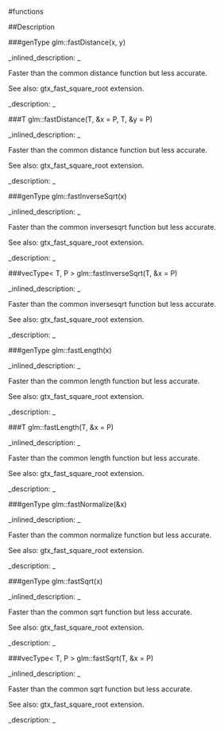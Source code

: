 #functions


<!--
_visible: True_
_advanced: False_
-->

##Description





<!----------------------------------------------------------------------------->

###genType glm::fastDistance(x, y)

<!--
_syntax: glm::fastDistance(x, y)_
_name: glm::fastDistance_
_returns: genType_
_returns_description: _
_parameters: genType x, genType y_
_version_started: 0.10.0_
_version_deprecated: _
_summary: _
_constant: False_
_static: False_
_visible: True_
_advanced: False_
-->

_inlined_description: _

Faster than the common distance function but less accurate.


See also: gtx_fast_square_root extension.





_description: _







<!----------------------------------------------------------------------------->

###T glm::fastDistance(T, &x = P, T, &y = P)

<!--
_syntax: glm::fastDistance(T, &x = P, T, &y = P)_
_name: glm::fastDistance_
_returns: T_
_returns_description: _
_parameters: const vecType< T, P > &x=P, const vecType< T, P > &y=P_
_version_started: 0.10.0_
_version_deprecated: _
_summary: _
_constant: False_
_static: False_
_visible: True_
_advanced: False_
-->

_inlined_description: _

Faster than the common distance function but less accurate.


See also: gtx_fast_square_root extension.





_description: _







<!----------------------------------------------------------------------------->

###genType glm::fastInverseSqrt(x)

<!--
_syntax: glm::fastInverseSqrt(x)_
_name: glm::fastInverseSqrt_
_returns: genType_
_returns_description: _
_parameters: genType x_
_version_started: 0.10.0_
_version_deprecated: _
_summary: _
_constant: False_
_static: False_
_visible: True_
_advanced: False_
-->

_inlined_description: _

Faster than the common inversesqrt function but less accurate.


See also: gtx_fast_square_root extension.





_description: _







<!----------------------------------------------------------------------------->

###vecType< T, P > glm::fastInverseSqrt(T, &x = P)

<!--
_syntax: glm::fastInverseSqrt(T, &x = P)_
_name: glm::fastInverseSqrt_
_returns: vecType< T, P >_
_returns_description: _
_parameters: const vecType< T, P > &x=P_
_version_started: 0.10.0_
_version_deprecated: _
_summary: _
_constant: False_
_static: False_
_visible: True_
_advanced: False_
-->

_inlined_description: _

Faster than the common inversesqrt function but less accurate.


See also: gtx_fast_square_root extension.





_description: _







<!----------------------------------------------------------------------------->

###genType glm::fastLength(x)

<!--
_syntax: glm::fastLength(x)_
_name: glm::fastLength_
_returns: genType_
_returns_description: _
_parameters: genType x_
_version_started: 0.10.0_
_version_deprecated: _
_summary: _
_constant: False_
_static: False_
_visible: True_
_advanced: False_
-->

_inlined_description: _

Faster than the common length function but less accurate.


See also: gtx_fast_square_root extension.





_description: _







<!----------------------------------------------------------------------------->

###T glm::fastLength(T, &x = P)

<!--
_syntax: glm::fastLength(T, &x = P)_
_name: glm::fastLength_
_returns: T_
_returns_description: _
_parameters: const vecType< T, P > &x=P_
_version_started: 0.10.0_
_version_deprecated: _
_summary: _
_constant: False_
_static: False_
_visible: True_
_advanced: False_
-->

_inlined_description: _

Faster than the common length function but less accurate.


See also: gtx_fast_square_root extension.





_description: _







<!----------------------------------------------------------------------------->

###genType glm::fastNormalize(&x)

<!--
_syntax: glm::fastNormalize(&x)_
_name: glm::fastNormalize_
_returns: genType_
_returns_description: _
_parameters: const genType &x_
_version_started: 0.10.0_
_version_deprecated: _
_summary: _
_constant: False_
_static: False_
_visible: True_
_advanced: False_
-->

_inlined_description: _

Faster than the common normalize function but less accurate.


See also: gtx_fast_square_root extension.





_description: _







<!----------------------------------------------------------------------------->

###genType glm::fastSqrt(x)

<!--
_syntax: glm::fastSqrt(x)_
_name: glm::fastSqrt_
_returns: genType_
_returns_description: _
_parameters: genType x_
_version_started: 0.10.0_
_version_deprecated: _
_summary: _
_constant: False_
_static: False_
_visible: True_
_advanced: False_
-->

_inlined_description: _

Faster than the common sqrt function but less accurate.


See also: gtx_fast_square_root extension.





_description: _







<!----------------------------------------------------------------------------->

###vecType< T, P > glm::fastSqrt(T, &x = P)

<!--
_syntax: glm::fastSqrt(T, &x = P)_
_name: glm::fastSqrt_
_returns: vecType< T, P >_
_returns_description: _
_parameters: const vecType< T, P > &x=P_
_version_started: 0.10.0_
_version_deprecated: _
_summary: _
_constant: False_
_static: False_
_visible: True_
_advanced: False_
-->

_inlined_description: _

Faster than the common sqrt function but less accurate.


See also: gtx_fast_square_root extension.





_description: _







<!----------------------------------------------------------------------------->

